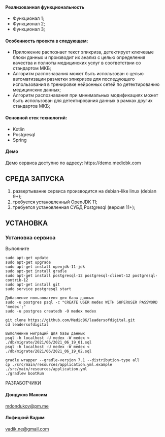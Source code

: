 <h4>Реализованная функциональность</h4>
<ul>
    <li>Функционал 1;</li>
    <li>Функционал 2;</li>
    <li>Функционал 3;</li>
</ul> 

<h4>Особенность проекта в следующем:</h4>
<ul>
 <li>Приложение распознает текст эпикриза, детектирует ключевые блоки данных и производит их анализ с целью определения качества и полноты медицинских услуг в соответствии со стандартом МКБ;</li>
 <li>Алгоритм распознавания может быть использован с целью автоматизации разметки эпикризов для последующего использования в тренировке нейронных сетей по детектированию медицинских данных;
 <li>Алгоритм распознавания при минимальных модификациях может быть использован для детектирования данных в рамках других стандартов МКБ;</li>  
 </ul>

<h4>Основной стек технологий:</h4>
<ul>
    <li>Kotlin</li>
	<li>Postgresql</li>
	<li>Spring</li>
 </ul>

<h4>Демо</h4>
<p>Демо сервиса доступно по адресу: https://demo.medicbk.com</p>




СРЕДА ЗАПУСКА
------------
1) развертывание сервиса производится на debian-like linux (debian 9+);
2) требуется установленный OpenJDK 11;
3) требуется установленная СУБД Postgresql (версия 11+);


УСТАНОВКА
------------
### Установка сервиса

Выполните
~~~
sudo apt-get update
sudo apt-get upgrade
sudo apt-get install openjdk-11-jdk
sudo apt-get install gradle
sudo apt-get install postgresql-12 postgresql-client-12 postgresql-contrib-12
sudo apt-get install git
sudo service postgresql start

Добавление пользователя для базы данных
sudo -u postgres psql -c "CREATE USER medex WITH SUPERUSER PASSWORD 'medex';"
sudo -u postgres createdb -O medex medex

git clone https://github.com/MedicBK/leadersofdigital.git
cd leadersofdigital

Выполнение миграций для базы данных
psql -h localhost -U medex -W medex < ./db/migrate/2021/06/2021_06_19_01.sql
psql -h localhost -U medex -W medex < ./db/migrate/2021/06/2021_06_19_02.sql

gradle wrapper --gradle-version 7.1 --distribution-type all
cp ./src/main/resources/application.yml.example ./src/main/resources/application.yml
./gradlew bootRun
~~~


РАЗРАБОТЧИКИ

<h4>Дондуков Максим</h4>
<a href="mailto:mdondukov@pm.me">mdondukov@pm.me</a>
<h4>Лофицкий Вадим</h4>
<a href="mailto:vadik.ne@gmail.com">vadik.ne@gmail.com</a>

